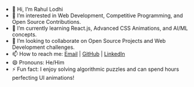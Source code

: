 - 👋 Hi, I’m Rahul Lodhi  
- 👀 I’m interested in Web Development, Competitive Programming, and Open Source Contributions.  
- 🌱 I’m currently learning React.js, Advanced CSS Animations, and AI/ML concepts.  
- 💞️ I’m looking to collaborate on Open Source Projects and Web Development challenges.  
- 📫 How to reach me: [Email](mailto:rahul.lodhi39182@gmail.com) | [GitHub](https://github.com/RahulLodhi0405) | [LinkedIn](https://www.linkedin.com/in/rahullodhisdr)  
- 😄 Pronouns: He/Him  
- ⚡ Fun fact: I enjoy solving algorithmic puzzles and can spend hours perfecting UI animations!  

<!---
RahulLodhi0405/RahulLodhi0405 is a ✨ special ✨ repository because its `README.md` (this file) appears on your GitHub profile.
You can click the Preview link to take a look at your changes.
--->

